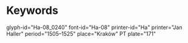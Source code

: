# Keywords
glyph-id="Ha-08_0240"
font-id="Ha-08"
printer-id="Ha"
printer="Jan Haller"
period="1505–1525"
place="Kraków"
PT plate="171"
